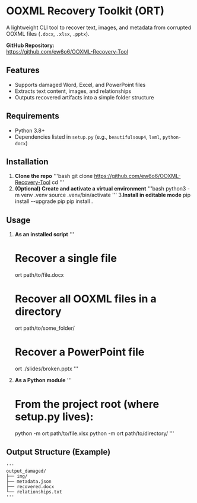 # OOXML Recovery Toolkit (ORT)

A lightweight CLI tool to recover text, images, and metadata from corrupted OOXML files (`.docx`, `.xlsx`, `.pptx`).

**GitHub Repository:**  
https://github.com/ew6o6/OOXML-Recovery-Tool

## Features

- Supports damaged Word, Excel, and PowerPoint files
- Extracts text content, images, and relationships
- Outputs recovered artifacts into a simple folder structure

## Requirements

- Python 3.8+
- Dependencies listed in `setup.py` (e.g., `beautifulsoup4`, `lxml`, `python-docx`)

## Installation

1. **Clone the repo**
   '''bash
   git clone https://github.com/ew6o6/OOXML-Recovery-Tool
   cd <REPO-DIR>
   '''
2. **(Optional) Create and activate a virtual environment**
   '''bash
   python3 -m venv .venv
   source .venv/bin/activate
   ''' 3.**Install in editable mode**
   pip install --upgrade pip
   pip install .

## Usage

1. **As an installed script**
   '''

   # Recover a single file

   ort path/to/file.docx

   # Recover all OOXML files in a directory

   ort path/to/some_folder/

   # Recover a PowerPoint file

   ort ./slides/broken.pptx
   '''

2. **As a Python module**
   '''
   # From the project root (where setup.py lives):
   python -m ort path/to/file.xlsx
   python -m ort path/to/directory/
   '''

## Output Structure (Example)

    '''
    output_damaged/
    ├── img/
    ├── metadata.json
    ├── recovered.docx
    └── relationships.txt
    '''
